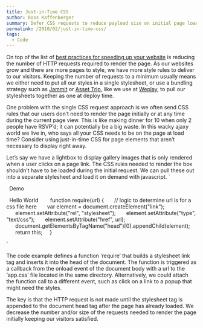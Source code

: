 ```yaml
---
title: Just-in-Time CSS
author: Ross Kaffenberger
summary: Defer CSS requests to reduce payload size on initial page load
permalink: /2010/02/just-in-time-css/
tags:
  - Code
---
```

On top of the list of [best practices for speeding up your website][1] is reducing the number of HTTP requests required to render the page. As our websites grow and there are more pages to style, we have more style rules to deliver to our visitors. Keeping the number of requests to a minimum usually means we either need to put all our styles in a single stylesheet, or use a bundling strategy such as [Jammit][2] or [Asset Trip][3], like we use at [Weplay][4], to pull our stylesheets together as one at deploy time.

One problem with the single CSS request approach is we often send CSS rules that our users don’t need to render the page initially or at any time during the current page view. This is like making dinner for 10 when only 2 people have RSVP’d; it can potentially be a big waste. In this wacky ajaxy world we live in, who says all your CSS needs to be on the page at load time? Consider using just-in-time CSS for page elements that aren’t necessary to display right away.

Let’s say we have a lightbox to display gallery images that is only rendered when a user clicks on a page link. The CSS rules needed to render the box shouldn’t have to be loaded during the initial request. We can pull these out into a separate stylesheet and load it on demand with javascript.
\`

&nbsp;&nbsp;Demo

&nbsp;&nbsp;Hello World
&nbsp;&nbsp;
&nbsp;&nbsp;&nbsp;&nbsp;function require(url) {
&nbsp;&nbsp;&nbsp;&nbsp;&nbsp;&nbsp;// logic to determine url is for a css file here
&nbsp;&nbsp;&nbsp;&nbsp;&nbsp;&nbsp;var element = document.createElement("link");
&nbsp;&nbsp;&nbsp;&nbsp;&nbsp;&nbsp;element.setAttribute("rel", "stylesheet");
&nbsp;&nbsp;&nbsp;&nbsp;&nbsp;&nbsp;element.setAttribute("type", "text/css");
&nbsp;&nbsp;&nbsp;&nbsp;&nbsp;&nbsp;element.setAttribute("href", url);
&nbsp;&nbsp;&nbsp;&nbsp;&nbsp;&nbsp;document.getElementsByTagName("head")[0].appendChild(element);
&nbsp;&nbsp;&nbsp;&nbsp;&nbsp;&nbsp;return this;
&nbsp;&nbsp;&nbsp;&nbsp;}
&nbsp;&nbsp;

\`

The code example defines a function ‘require’ that builds a stylesheet link tag and inserts it into the head of the document. The function is triggered as a callback from the onload event of the document body with a url to the ‘app.css’ file located in the same directory. Alternatively, we could attach the function call to a different event, such as click on a link to a popup that might need the styles.

The key is that the HTTP request is not made until the stylesheet tag is appended to the document head tag after the page has already loaded. We decrease the number and/or size of the requests needed to render the page initially keeping our visitors satisfied.

[1]:	http://developer.yahoo.com/performance/rules.html
[2]:	http://documentcloud.github.com/jammit/
[3]:	http://github.com/brynary/asset-trip
[4]:	http://www.weplay.com
